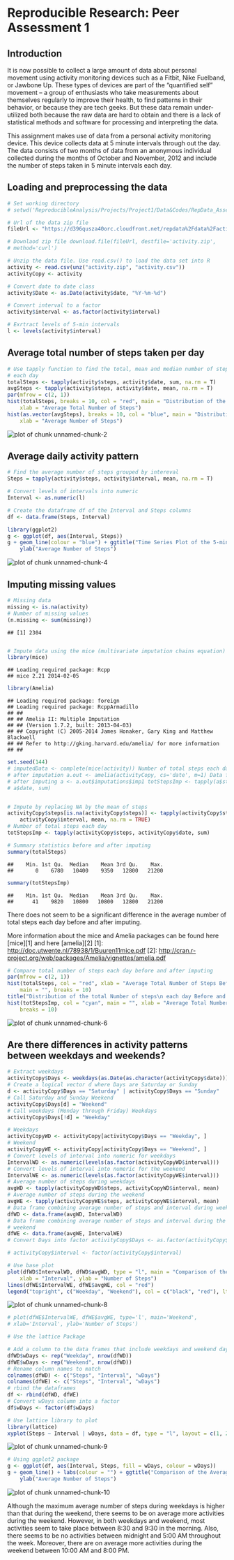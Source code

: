 # Reproducible Research: Peer Assessment 1

## Introduction
It is now possible to collect a large amount of data about personal movement using activity monitoring devices such as a Fitbit, Nike Fuelband, or Jawbone Up. These types of devices are part of the “quantified self” movement – a group of enthusiasts who take measurements about themselves regularly to improve their health, to find patterns in their behavior, or because they are tech geeks. But these data remain under-utilized both because the raw data are hard to obtain and there is a lack of statistical methods and software for processing and interpreting the data.

This assignment makes use of data from a personal activity monitoring device. This device collects data at 5 minute intervals through out the day. The data consists of two months of data from an anonymous individual collected during the months of October and November, 2012 and include the number of steps taken in 5 minute intervals each day.

## Loading and preprocessing the data

```r
# Set working directory
# setwd('ReproducibleAnalysis/Projects/Project1/Data&Codes/RepData_Assessment1')

# Url of the data zip file
fileUrl <- "https://d396qusza40orc.cloudfront.net/repdata%2Fdata%2Factivity.zip"

# Downlaod zip file download.file(fileUrl, destfile='activity.zip',
# method='curl')

# Unzip the data file. Use read.csv() to load the data set into R
activity <- read.csv(unz("activity.zip", "activity.csv"))
activityCopy <- activity

# Convert date to date class
activity$Date <- as.Date(activity$date, "%Y-%m-%d")

# Convert interval to a factor
activity$interval <- as.factor(activity$interval)

# Exrtract levels of 5-min intervals
l <- levels(activity$interval)
```


## Average total number of steps taken per day

```r
# Use tapply function to find the total, mean and median number of steps
# each day
totalSteps <- tapply(activity$steps, activity$date, sum, na.rm = T)
avgSteps <- tapply(activity$steps, activity$date, mean, na.rm = T)
par(mfrow = c(2, 1))
hist(totalSteps, breaks = 10, col = "red", main = "Distribution of the total Number of steps each day", 
    xlab = "Average Total Number of Steps")
hist(as.vector(avgSteps), breaks = 10, col = "blue", main = "Distribution of the Average Number of steps each day", 
    xlab = "Average Number of Steps")
```

![plot of chunk unnamed-chunk-2](figure/unnamed-chunk-2.png) 


## Average daily activity pattern

```r
# Find the average number of steps grouped by intereval
Steps = tapply(activity$steps, activity$interval, mean, na.rm = T)

# Convert levels of intervals into numeric
Interval <- as.numeric(l)

# Create the dataframe df of the Interval and Steps columns
df <- data.frame(Steps, Interval)
```



```r
library(ggplot2)
g <- ggplot(df, aes(Interval, Steps))
g + geom_line(colour = "blue") + ggtitle("Time Series Plot of the 5-minute Interval\n and the Average Number of Steps,\n Taken across all Days") + 
    ylab("Average Number of Steps")
```

![plot of chunk unnamed-chunk-4](figure/unnamed-chunk-4.png) 


## Imputing missing values

```r
# Missing data
missing <- is.na(activity)
# Number of missing values
(n.missing <- sum(missing))
```

```
## [1] 2304
```

```r

# Impute data using the mice (multivariate imputation chains equation)
library(mice)
```

```
## Loading required package: Rcpp
## mice 2.21 2014-02-05
```

```r
library(Amelia)
```

```
## Loading required package: foreign
## Loading required package: RcppArmadillo
## ## 
## ## Amelia II: Multiple Imputation
## ## (Version 1.7.2, built: 2013-04-03)
## ## Copyright (C) 2005-2014 James Honaker, Gary King and Matthew Blackwell
## ## Refer to http://gking.harvard.edu/amelia/ for more information
## ##
```

```r
set.seed(144)
# imputedData <- complete(mice(activity)) Number of total steps each day
# after imputation a.out <- amelia(activityCopy, cs='date', m=1) Data frame
# after imputing a <- a.out$imputations$imp1 totStepsImp <- tapply(a$steps,
# a$date, sum)


# Impute by replacing NA by the mean of steps
activityCopy$steps[is.na(activityCopy$steps)] <- tapply(activityCopy$steps, 
    activityCopy$interval, mean, na.rm = TRUE)
# Number of total steps each day
totStepsImp <- tapply(activityCopy$steps, activityCopy$date, sum)

# Summary statistics before and after imputing
summary(totalSteps)
```

```
##    Min. 1st Qu.  Median    Mean 3rd Qu.    Max. 
##       0    6780   10400    9350   12800   21200
```

```r
summary(totStepsImp)
```

```
##    Min. 1st Qu.  Median    Mean 3rd Qu.    Max. 
##      41    9820   10800   10800   12800   21200
```

There does not seem to be a significant difference in the average number of total steps each day before and after imputing. 


More information about the mice and Amelia packages can be found here [mice][1] and here [amelia][2]
[1]: http://doc.utwente.nl/78938/1/Buuren11mice.pdf
[2]: http://cran.r-project.org/web/packages/Amelia/vignettes/amelia.pdf

```r
# Compare total number of steps each day before and after imputing
par(mfrow = c(2, 1))
hist(totalSteps, col = "red", xlab = "Average Total Number of Steps Before Imputing", 
    main = "", breaks = 10)
title("Distribution of the total Number of steps\n each day Before and After Imputing")
hist(totStepsImp, col = "cyan", main = "", xlab = "Average Total Number of Steps After Imputing", 
    breaks = 10)
```

![plot of chunk unnamed-chunk-6](figure/unnamed-chunk-6.png) 


## Are there differences in activity patterns between weekdays and weekends?

```r
# Extract weekdays
activityCopy$Days <- weekdays(as.Date(as.character(activityCopy$date)))
# Create a logical vector d where Days are Saturday or Sunday
d <- activityCopy$Days == "Saturday" | activityCopy$Days == "Sunday"
# Call Saturday and Sunday Weekend
activityCopy$Days[d] = "Weekend"
# Call weekdays (Monday through Friday) Weekdays
activityCopy$Days[!d] = "Weekday"

# Weekdays
activityCopyWD <- activityCopy[activityCopy$Days == "Weekday", ]
# Weekend
activityCopyWE <- activityCopy[activityCopy$Days == "Weekend", ]
# Convert levels of interval into numeric for weekdays
IntervalWD <- as.numeric(levels(as.factor(activityCopyWD$interval)))
# Convert levels of interval into numeric for the weekend
IntervalWE <- as.numeric(levels(as.factor(activityCopyWE$interval)))
# Average number of steps during weekdays
avgWD <- tapply(activityCopyWD$steps, activityCopyWD$interval, mean)
# Average number of steps during the weekend
avgWE <- tapply(activityCopyWE$steps, activityCopyWE$interval, mean)
# Data frame combining average number of steps and interval during weekdays
dfWD <- data.frame(avgWD, IntervalWD)
# Data frame combining average number of steps and interval during the
# weekend
dfWE <- data.frame(avgWE, IntervalWE)
# Convert Days into factor activityCopy$Days <- as.factor(activityCopy$Days)

# activityCopy$interval <- factor(activityCopy$interval)
```



```r
# Use base plot
plot(dfWD$IntervalWD, dfWD$avgWD, type = "l", main = "Comparison of the Average Number of Steps\n between Weekdays and the Weekend", 
    xlab = "Interval", ylab = "Number of Steps")
lines(dfWE$IntervalWE, dfWE$avgWE, col = "red")
legend("topright", c("Weekday", "Weekend"), col = c("black", "red"), lty = 1)
```

![plot of chunk unnamed-chunk-8](figure/unnamed-chunk-8.png) 

```r
# plot(dfWE$IntervalWE, dfWE$avgWE, type='l', main='Weekend',
# xlab='Interval', ylab='Number of Steps')
```



```r
# Use the lattice Package

# Add a column to the data frames that include weekdays and weekend days
dfWD$wDays <- rep("Weekday", nrow(dfWD))
dfWE$wDays <- rep("Weekend", nrow(dfWD))
# Rename column names to match
colnames(dfWD) <- c("Steps", "Interval", "wDays")
colnames(dfWE) <- c("Steps", "Interval", "wDays")
# rbind the dataframes
df <- rbind(dfWD, dfWE)
# Convert wDays column into a factor
df$wDays <- factor(df$wDays)

# Use lattice library to plot
library(lattice)
xyplot(Steps ~ Interval | wDays, data = df, type = "l", layout = c(1, 2), ylab = "Average Number of Steps")
```

![plot of chunk unnamed-chunk-9](figure/unnamed-chunk-9.png) 



```r
# Using ggplot2 package
g <- ggplot(df, aes(Interval, Steps, fill = wDays, colour = wDays))
g + geom_line() + labs(colour = "") + ggtitle("Comparison of the Average Number of Steps\n between Weekdays and Weekend") + 
    ylab("Average Number of Steps")
```

![plot of chunk unnamed-chunk-10](figure/unnamed-chunk-10.png) 


Although the maximum average number of steps during weekdays is higher than that during the weekend, there seems to be on average more activities during the weekend. However, in both weekdays and weekend, most activities seem to take place between 8:30 and 9:30 in the morning. Also, there seems to be no activities between midnight and 5:00 AM throughout the week. Moreover, there are on average more activities during the weekend between 10:00 AM and 8:00 PM. 
